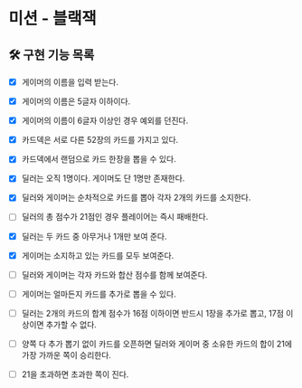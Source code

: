 # 미션 - 블랙잭

## 🛠 구현 기능 목록

 * [x] 게이머의 이름을 입력 받는다.
 * [x] 게이머의 이름은 5글자 이하이다.
 * [x] 게이머의 이름이 6글자 이상인 경우 예외를 던진다.


 * [x] 카드덱은 서로 다른 52장의 카드를 가지고 있다.
 * [x] 카드덱에서 랜덤으로 카드 한장을 뽑을 수 있다.


 * [x] 딜러는 오직 1명이다. 게이머도 단 1명만 존재한다.
 * [x] 딜러와 게이머는 순차적으로 카드를 뽑아 각자 2개의 카드를 소지한다.
 * [ ] 딜러의 총 점수가 21점인 경우 플레이어는 즉시 패배한다.
 * [x] 딜러는 두 카드 중 아무거나 1개만 보여 준다.
 * [x] 게이머는 소지하고 있는 카드를 모두 보여준다.
 * [ ] 딜러와 게이머는 각자 카드와 합산 점수를 함께 보여준다.


 * [ ] 게이머는 얼마든지 카드를 추가로 뽑을 수 있다.
 * [ ] 딜러는 2개의 카드의 합계 점수가 16점 이하이면 반드시 1장을 추가로 뽑고, 17점 이상이면 추가할 수 없다.
 * [ ] 양쪽 다 추가 뽑기 없이 카드를 오픈하면 딜러와 게이머 중 소유한 카드의 합이 21에 가장 가까운 쪽이 승리한다.
 * [ ] 21을 초과하면 초과한 쪽이 진다.